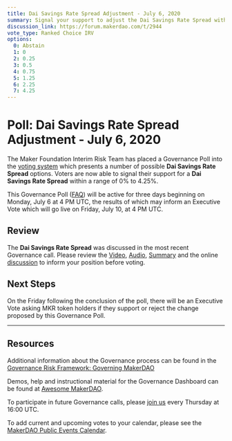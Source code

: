 ```yaml
---
title: Dai Savings Rate Spread Adjustment - July 6, 2020
summary: Signal your support to adjust the Dai Savings Rate Spread within a range of 0% to 4.25%
discussion_link: https://forum.makerdao.com/t/2944
vote_type: Ranked Choice IRV
options:
  0: Abstain
  1: 0
  2: 0.25
  3: 0.5
  4: 0.75
  5: 1.25
  6: 2.25
  7: 4.25
---
```


# Poll: Dai Savings Rate Spread Adjustment - July 6, 2020

The Maker Foundation Interim Risk Team has placed a Governance Poll into the [voting system](https://vote.makerdao.com/polling) which presents a number of possible **Dai Savings Rate Spread** options. Voters are now able to signal their support for a **Dai Savings Rate Spread** within a range of 0% to 4.25%.

This Governance Poll ([FAQ](https://community-development.makerdao.com/makerdao-mcd-faqs/faqs/governance)) will be active for three days beginning on Monday, July 6 at 4 PM UTC, the results of which may inform an Executive Vote which will go live on Friday, July 10, at 4 PM UTC.

## Review

The **Dai Savings Rate Spread** was discussed in the most recent Governance call. Please review the [Video](https://www.youtube.com/playlist?list=PLLzkWCj8ywWNq5-90-Id6VPSsrk4OWVan), [Audio](https://soundcloud.com/makerdao/sets/governance-and-risk), [Summary](https://community-development.makerdao.com/governance/governance-and-risk-meetings/summaries) and the online [discussion](https://forum.makerdao.com/c/governance) to inform your position before voting.

## Next Steps

On the Friday following the conclusion of the poll, there will be an Executive Vote asking MKR token holders if they support or reject the change proposed by this Governance Poll.

---

## Resources

Additional information about the Governance process can be found in the [Governance Risk Framework: Governing MakerDAO](https://community-development.makerdao.com/governance/governance-risk-framework)

Demos, help and instructional material for the Governance Dashboard can be found at [Awesome MakerDAO](https://awesome.makerdao.com/#voting).

To participate in future Governance calls, please [join us](https://community-development.makerdao.com/governance/governance-and-risk-meetings) every Thursday at 16:00 UTC.

To add current and upcoming votes to your calendar, please see the [MakerDAO Public Events Calendar](https://calendar.google.com/calendar/embed?src=makerdao.com_3efhm2ghipksegl009ktniomdk%40group.calendar.google.com&ctz=America%2FLos_Angeles).
